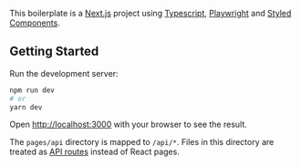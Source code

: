 This boilerplate is a [Next.js](https://nextjs.org/) project using [Typescript](https://www.typescriptlang.org/), [Playwright](https://playwright.dev/) and [Styled Components](https://styled-components.com/).

## Getting Started

Run the development server:

```bash
npm run dev
# or
yarn dev
```

Open [http://localhost:3000](http://localhost:3000) with your browser to see the result.

The `pages/api` directory is mapped to `/api/*`. Files in this directory are treated as [API routes](https://nextjs.org/docs/api-routes/introduction) instead of React pages.
